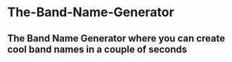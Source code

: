 # The-Band-Name-Generator
## The Band Name Generator where you can create cool band names in a couple of seconds

